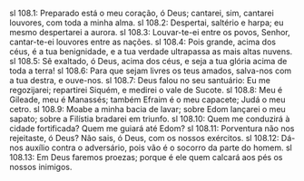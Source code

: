 sl 108.1: Preparado está o meu coração, ó Deus; cantarei, sim, cantarei louvores, com toda a minha alma.
sl 108.2: Despertai, saltério e harpa; eu mesmo despertarei a aurora.
sl 108.3: Louvar-te-ei entre os povos, Senhor, cantar-te-ei louvores entre as nações.
sl 108.4: Pois grande, acima dos céus, é a tua benignidade, e a tua verdade ultrapassa as mais altas nuvens.
sl 108.5: Sê exaltado, ó Deus, acima dos céus, e seja a tua glória acima de toda a terra!
sl 108.6: Para que sejam livres os teus amados, salva-nos com a tua destra, e ouve-nos.
sl 108.7: Deus falou no seu santuário: Eu me regozijarei; repartirei Siquém, e medirei o vale de Sucote.
sl 108.8: Meu é Gileade, meu é Manassés; também Efraim é o meu capacete; Judá o meu cetro.
sl 108.9: Moabe a minha bacia de lavar; sobre Edom lançarei o meu sapato; sobre a Filístia bradarei em triunfo.
sl 108.10: Quem me conduzirá à cidade fortificada? Quem me guiará até Edom?
sl 108.11: Porventura não nos rejeitaste, ó Deus? Não sais, ó Deus, com os nossos exércitos.
sl 108.12: Dá-nos auxílio contra o adversário, pois vão é o socorro da parte do homem.
sl 108.13: Em Deus faremos proezas; porque é ele quem calcará aos pés os nossos inimigos.

